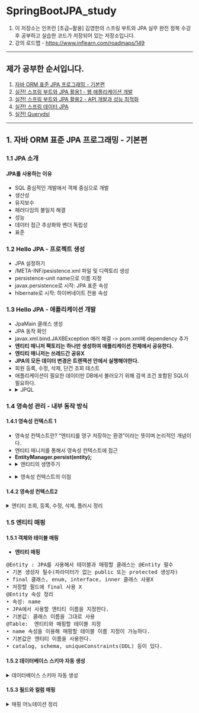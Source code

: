 # SpringBootJPA_study
1. 이 저장소는 인프런 [초급~활용] 김영한의 스프링 부트와 JPA 실무 완전 정복 수강 후 공부하고 실습한 코드가 저장되어 있는 저장소입니다.
2. 강의 로드맵 - https://www.inflearn.com/roadmaps/149
*****
## 제가 공부한 순서입니다.
1. [자바 ORM 표준 JPA 프로그래밍 - 기본편](https://www.inflearn.com/course/ORM-JPA-Basic)
2. [실전! 스프링 부트와 JPA 활용1 - 웹 애플리케이션 개발](https://www.inflearn.com/course/%EC%8A%A4%ED%94%84%EB%A7%81%EB%B6%80%ED%8A%B8-JPA-%ED%99%9C%EC%9A%A9-1)
3. [실전! 스프링 부트와 JPA 활용2 - API 개발과 성능 최적화](https://www.inflearn.com/course/%EC%8A%A4%ED%94%84%EB%A7%81%EB%B6%80%ED%8A%B8-JPA-API%EA%B0%9C%EB%B0%9C-%EC%84%B1%EB%8A%A5%EC%B5%9C%EC%A0%81%ED%99%94)
4. [실전! 스프링 데이터 JPA](https://www.inflearn.com/course/%EC%8A%A4%ED%94%84%EB%A7%81-%EB%8D%B0%EC%9D%B4%ED%84%B0-JPA-%EC%8B%A4%EC%A0%84)
5. [실전! Querydsl](https://www.inflearn.com/course/Querydsl-%EC%8B%A4%EC%A0%84)
*****
## 1. 자바 ORM 표준 JPA 프로그래밍 - 기본편
### 1.1 JPA 소개
#### JPA를 사용하는 이유
- SQL 중심적인 개발에서 객체 중심으로 개발
- 생산성
- 유지보수
- 패러다임의 불일치 해결
- 성능
- 데이터 접근 추상화와 벤더 독립성
- 표준
### 1.2 Hello JPA - 프로젝트 생성
- JPA 설정하기
- /META-INF/pesistence.xml 파일 및 디렉토리 생성
- persistence-unit name으로 이름 지정
- javax.persistence로 시작: JPA 표준 속성
- hibernate로 시작: 하이버네이트 전용 속성
### 1.3 Hello JPA - 애플리케이션 개발
- JpaMain 클래스 생성
- JPA 동작 확인
- javax.xml.bind.JAXBException 에러 해결 -> pom.xml에 dependency 추가
- **엔티티 매니저 팩토리는 하나만 생성하여 애플리케이션 전체에서 공유한다.**
- **엔티티 매니저는 쓰레드간 공유X**
- **JPA의 모든 데이터 변경은 트랜잭션 안에서 실행해야한다.**
- 회원 등록, 수정, 삭제, 단건 조회 테스트
- 애플리케이션이 필요한 데이터만 DB에서 불러오기 위해 검색 조건 포함된 SQL이 필요하다.
- <details><summary>JPQL</summary>
  - JPA를 사용하면 엔티티 객체를 중심으로 개발한다.<br>
  - SQL과 문법 유사, SELECT, FROM, WHERE, GROUP BY, HAVING, JOIN 지원<br>
  - JPQL은 엔티티 객체를 대상으로 쿼리<br>
  - SQL은 데이터베이스 테이블을 대상으로 쿼리
  - 테이블이 아닌 객체를 대상으로 검색하는 객체 지향 쿼리
</details>

### 1.4 영속성 관리 - 내부 동작 방식
#### 1.4.1 영속성 컨텍스트 1
- 영속성 컨텍스트란? “엔티티를 영구 저장하는 환경”이라는 뜻이며 논리적인 개념이다.
- 엔티티 매니저를 통해서 영속성 컨텍스트에 접근
- **EntityManager.persist(entity);**
- <details><summary>엔티티의 생명주기</summary>
  - 비영속 (new/transient) -> 영속성 컨텍스트와 전혀 관계가 없는 새로운 상태<br>
  - 영속 (managed) -> 영속성 컨텍스트에 관리되는 상태 <br>
  - 준영속 (detached) -> 영속성 컨텍스트에 저장되었다가 분리된 상태<br>
  - 삭제 (removed) -> 삭제된 상태 
</details>

- <details><summary>영속성 컨텍스트의 이점</summary>
  - 1차 캐시<br>
  - 동일성(identity) 보장<br>
  - 트랜잭션을 지원하는 쓰기 지연<br>
  - 변경 감지(Dirty Checking)<br>
  - 지연 로딩(Lazy Loading)
</details>

#### 1.4.2 영속성 컨텍스트2
<details><summary>엔티티 조회, 등록, 수정, 삭제, 플러시 정리</summary>

- **엔티티 조회, 1차 캐시**
<pre>
//엔티티를 생성한 상태(비영속) 
Member member = new Member(); 
member.setId("member1"); 
member.setUsername("회원1");
//엔티티를 영속 
em.persist(member);
</pre>
- **1차 캐시에서 조회**
<pre>
Member member = new Member();
member.setId("member1");
member.setUsername("회원1");
//1차 캐시에 저장됨
em.persist(member);
//1차 캐시에서 조회
Member findMember = em.find(Member.class, "member1");
</pre>
- **데이터베이스에서 조회, 영속 엔티티의 동일성 보장**
<pre>
Member findMember2 = em.find(Member.class, "member2");
//영속 엔티티의 동일성 보장
Member a = em.find(Member.class, "member1"); 
Member b = em.find(Member.class, "member1");
//아래 코드 실행 시 true로 반환된다.
System.out.println(a == b); 
</pre>
- **엔티티 등록 -> 트랜잭션을 지원하는 쓰기 지연**
<pre>
//영속
Member member1 = new Member(150L,"A");
Member member2 = new Member(160L,"B");
em.persist(member1);
em.persist(member2);
System.out.println("=================");
//커밋하는 순간 데이터베이스에 INSERT SQL을 보낸다.
tx.commit();
</pre>
- **엔티티 수정 - 변경 감지**
<pre>
//엔티티 수정 - 변경 감지
Member member = em.find(Member.class,150L);
//데이터 변경 후 persist 호출할 필요 없다.
member.setName("Modify Name");
//순서: 1. flush -> 2. 엔티티와 스냅샷 비교 -> 3. UPDATE SQL 생성 -> 4. flush -> 5. commit
</pre>
- **플러시**
  - 영속성 컨텍스트를 플러시 하는 방법
  - em.flush() -> 직접 호출
  - 트랜잭션 커밋 -> 플러시 자동 호출
  - JPQL 쿼리 실행 -> 플러시 자동 호출

- **준영속 상태**
  - 준영속 -> 영속 상태의 엔티티가 영속성 컨텍스트에서 분리(detached)
  - em.detach(member); -> 특정 엔티티만 준영속 상태로 전환
  - em.clear(); -> 영속성 컨텍스트를 완전히 초기화

- **엔티티 삭제**
</details>

### 1.5 엔티티 매핑
#### 1.5.1 객체와 테이블 매핑
- **엔티티 매핑**
<pre>
@Entity : JPA를 사용해서 테이블과 매핑할 클래스는 @Entity 필수
• 기본 생성자 필수(파라미터가 없는 public 또는 protected 생성자) 
• final 클래스, enum, interface, inner 클래스 사용X 
• 저장할 필드에 final 사용 X
@Entity 속성 정리
• 속성: name
• JPA에서 사용할 엔티티 이름을 지정한다.
• 기본값: 클래스 이름을 그대로 사용
@Table:  엔티티와 매핑할 테이블 지정
• name 속성을 이용해 매핑할 테이블 이름 지정이 가능하다.
• 기본값은 엔티티 이름을 사용한다.
• catalog, schema, uniqueConstraints(DDL) 등이 있다.
</pre>

#### 1.5.2 데이터베이스 스키마 자동 생성

<details><summary>데이터베이스 스키마 자동 생성</summary>

  - DDL을 애플리케이션 실행 시점에 자동 생성
  - 테이블 중심 -> 객체 중심
  - 데이터베이스 방언을 활용해서 데이터베이스에 맞는 적절한 DDL 생성(DDL은 개발 장비에서만 사용)
  - 속성
    - create: 기존 테이블 삭제 후 다시 생성(DROP + CREATE TABLE)
    - create-drop: create와 같으나 종료시점에 테이블 DROP 시킨다.
    - update: 변경분만 반영(운영DB에 사용하면 안된다.)
    - validate: 엔티티와 테이블이 정상 매핑되었는지 체크
    - none: 사용하지 않음
  - **주의!!! -> 운영 장비에는 절대 create, create-drop, update 사용하면 안된다.**
    - 개발 초기 단계 -> create 또는 update
    - 테스트 서버 -> update 또는 validate
    - 스테이징, 운영 서버 -> validate 또는 none
  - DDL 생성 기능
    - 런타임 영향을 주지 않고 단순 DDL 생성에 영향 준다.
</details>

#### 1.5.3 필드와 컬럼 매핑

<details><summary>매핑 어노테이션 정리</summary>

<pre>
• @Column: 컬럼 매핑
• @Temporal: 날짜 타입 매핑
• @Enumerated: enum 타입 매핑
• @Lob: BLOB, CLOB 매핑
• @Transient: 특정 필드를 컬럼에 매핑하지 않음(매핑 무시)
</pre>
- @Column
<pre>
• name: 필드와 매핑할 테이블의 컬럼 이름(기본값은 객체의 필드 이름이다.)
• insertable, updatable: 등록, 변경 가능 여부
• nullable: null값 허용 여부를 설정, false로 설정 시 DDL 생성 시 not null 제약조건 붙음
• unique: @Table의 uniqueConstraints와 같지만 간단하게 유니크 제약조건 시 사용
• columnDefinition: 데이터베이스 컬럼 정보를 직접 줄 수 있다.( 예시: varchar(100) default 'EMPTY')
• length: 문자 길이 제약조건, String 타입에 사용한다.
• precision, scale: BigDecimal 타입에서 사용한다.
</pre>
- @Enumerated: 자바 enum 타입을 매핑할 떄 사용한다. -> ORDINAL 사용X
<pre>
속성 value
• EnumType.ORDINAL: enum 순서를 데이터베이스에 저장
• EnumType.STRING: enum 이름을 데이터베이스에 저장
기본값: • EnumType.ORDINAL: enum 순서를 데이터베이스에 저장
• EnumType.STRING: enum 이름을 데이터베이스에 저장
</pre>
- @Temporal: 날짜 타입(Date, Calendar)을 매핑할 때 사용
- @Lob: 데이터베이스 BLOB, CLOB 타입과 매핑
<pre>
• @Lob에는 지정할 수 있는 속성이 없다. 
• 매핑하는 필드 타입이 문자면 CLOB 매핑, 나머지는 BLOB 매핑
</pre>

</details>